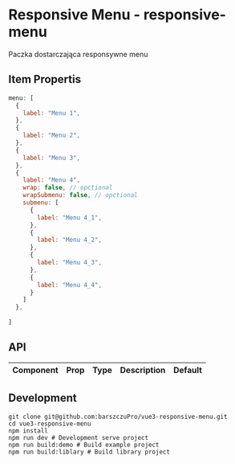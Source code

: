 # Responsive Menu - responsive-menu

Paczka dostarczająca responsywne menu

## Item Propertis

```js
menu: [
  {
    label: "Menu 1",
  },
  {
    label: "Menu 2",
  }, 
  {
    label: "Menu 3",
  },
  {
    label: "Menu 4",
    wrap: false, // opctional
    wrapSubmenu: false, // opctional
    submenu: [
      {
        label: "Menu 4_1",
      },
      {
        label: "Menu 4_2",
      },
      {
        label: "Menu 4_3",
      },
      {
        label: "Menu 4_4",
      }
    ]
  },
  
]
```

## API

<table>
    <thead>
        <tr>
            <th>Component</th>
            <th>Prop</th>
            <th>Type</th>
            <th>Description</th>
            <th>Default</th>
        </tr>
    </thead>
    <tbody>
    </tbody>
</table>

## Development

```shell
git clone git@github.com:barszczuPro/vue3-responsive-menu.git
cd vue3-responsive-menu
npm install
npm run dev # Development serve project
npm run build:demo # Build example project
npm run build:liblary # Build library project
```
